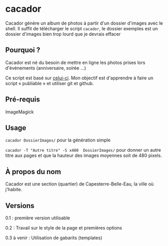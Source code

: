 cacador
=============

Cacador génère un album de photos à partir d'un dossier d'images avec le shell.
Il suffit de télécharger le script `cacador`, le dossier exemples est un dossier d'images bien trop lourd que je devrais effacer

Pourquoi ?
----------

Cacador est né du besoin de mettre en ligne les photos prises lors d'événements (anniversaire, soirée ...)

Ce script est basé sur [celui-ci](https://github.com/gawen947/gallery). Mon objectif est d'apprendre à faire un script « publiable » et utiliser git et github.

Pré-requis
------------
ImageMagick


Usage
-----

`cacador DossierImages/` pour la génération simple

`cacador -T "Autre titre" -S x480  DossierImages/` pour donner un autre titre aux pages et que la hauteur des images moyennes soit de 480 pixels.



À propos du nom
---------------
Cacador est une section (quartier) de Capesterre-Belle-Eau, la ville où j'habite.




Versions
--------
0.1 : première version utilisable

0.2  : Travail sur le style de la page et premières options

0.3 à venir : Utilisation de gabarits (templates)
